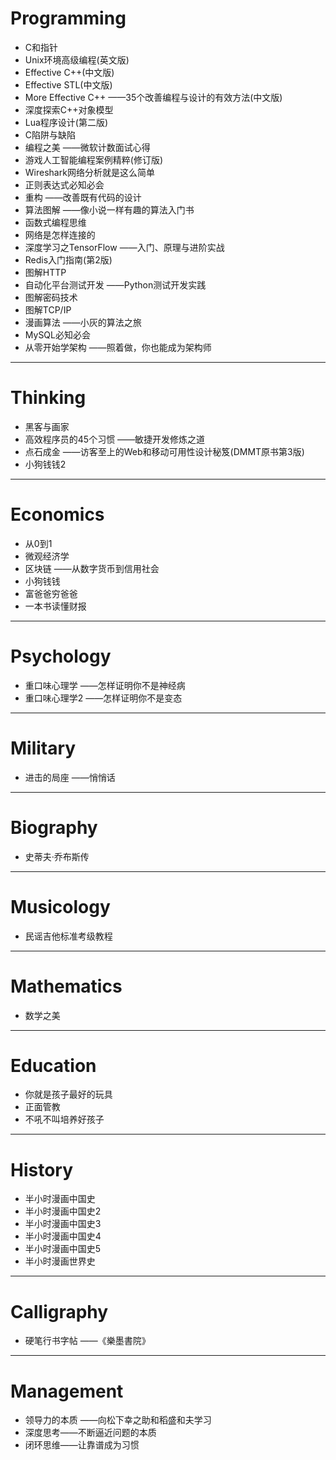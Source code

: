 # Programming

- C和指针
- Unix环境高级编程(英文版)
- Effective C++(中文版)
- Effective STL(中文版)
- More Effective C++ ——35个改善编程与设计的有效方法(中文版)
- 深度探索C++对象模型
- Lua程序设计(第二版)
- C陷阱与缺陷
- 编程之美 ——微软计数面试心得
- 游戏人工智能编程案例精粹(修订版)
- Wireshark网络分析就是这么简单
- 正则表达式必知必会
- 重构 ——改善既有代码的设计
- 算法图解 ——像小说一样有趣的算法入门书
- 函数式编程思维
- 网络是怎样连接的
- 深度学习之TensorFlow ——入门、原理与进阶实战
- Redis入门指南(第2版)
- 图解HTTP
- 自动化平台测试开发 ——Python测试开发实践
- 图解密码技术
- 图解TCP/IP
- 漫画算法 ——小灰的算法之旅
- MySQL必知必会
- 从零开始学架构 ——照着做，你也能成为架构师

---
# Thinking

- 黑客与画家
- 高效程序员的45个习惯 ——敏捷开发修炼之道
- 点石成金 ——访客至上的Web和移动可用性设计秘笈(DMMT原书第3版)
- 小狗钱钱2

---
# Economics

- 从0到1
- 微观经济学
- 区块链 ——从数字货币到信用社会
- 小狗钱钱
- 富爸爸穷爸爸
- 一本书读懂财报

---
# Psychology

- 重口味心理学 ——怎样证明你不是神经病
- 重口味心理学2 ——怎样证明你不是变态

---
# Military

- 进击的局座 ——悄悄话

---
# Biography

- 史蒂夫·乔布斯传

---
# Musicology

- 民谣吉他标准考级教程

---
# Mathematics

- 数学之美

---
# Education

- 你就是孩子最好的玩具
- 正面管教
- 不吼不叫培养好孩子

---
# History

- 半小时漫画中国史
- 半小时漫画中国史2
- 半小时漫画中国史3
- 半小时漫画中国史4
- 半小时漫画中国史5
- 半小时漫画世界史

---
# Calligraphy

- 硬笔行书字帖 ——《樂墨書院》


---
# Management

- 领导力的本质 ——向松下幸之助和稻盛和夫学习
- 深度思考——不断逼近问题的本质
- 闭环思维——让靠谱成为习惯